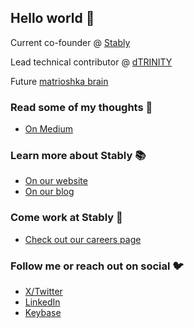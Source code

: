 ## Hello world 👋

Current co-founder @ [Stably](https://stably.io/)

Lead technical contributor @ [dTRINITY](https://www.dtrinity.org/)

Future [matrioshka brain](https://en.wikipedia.org/wiki/Matrioshka_brain)

### Read some of my thoughts 🧠
- [On Medium](https://dazhengzhang.medium.com/)

### Learn more about Stably 📚
- [On our website](https://www.stably.io/)
- [On our blog](https://www.stably.io/blog/)

### Come work at Stably 🚀
- [Check out our careers page](https://www.stably.io/careers/)

### Follow me or reach out on social 🐦
- [X/Twitter](https://twitter.com/dazhengzhang)
- [LinkedIn](https://www.linkedin.com/in/dazhengzhang/)
- [Keybase](https://keybase.io/david_z)

